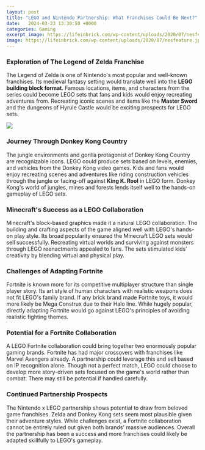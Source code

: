 ```yaml
---
layout: post
title: "LEGO and Nintendo Partnership: What Franchises Could Be Next?"
date:   2024-03-23 13:30:50 +0000
categories: Gaming
excerpt_image: https://lifeinbrick.com/wp-content/uploads/2020/07/nesfeature.jpg
image: https://lifeinbrick.com/wp-content/uploads/2020/07/nesfeature.jpg
---
```


### Exploration of The Legend of Zelda Franchise
The Legend of Zelda is one of Nintendo's most popular and well-known franchises. Its medieval fantasy setting would translate well into the **LEGO building block format**. Famous locations, items, and characters from the series could become LEGO sets that fans and kids would enjoy recreating adventures from. Recreating iconic scenes and items like the **Master Sword** and the dungeons of Hyrule Castle would be exciting prospects for LEGO sets.

![](https://lifeinbrick.com/wp-content/uploads/2020/07/nesfeature.jpg)
### Journey Through Donkey Kong Country 
The jungle environments and gorilla protagonist of Donkey Kong Country are recognizable icons. LEGO could produce sets based on levels, enemies, and vehicles from the Donkey Kong video games. Kids and fans would enjoy recreating scenes and adventures like riding construction vehicles through the jungle or facing-off against **King K. Rool** in LEGO form. Donkey Kong's world of jungles, mines and forests lends itself well to the hands-on gameplay of LEGO sets.
### Minecraft's Success as a LEGO Collaboration
Minecraft's block-based graphics made it a natural LEGO collaboration. The building and crafting aspects of the game aligned well with LEGO's hands-on play style. Its broad popularity ensured the Minecraft LEGO sets would sell successfully. Recreating virtual worlds and surviving against monsters through LEGO reenactments appealed to fans. The sets stimulated kids' creativity by blending virtual and physical play.
### Challenges of Adapting Fortnite 
Fortnite is known more for its competitive multiplayer structure than single player story. Its art style of human characters with realistic weapons does not fit LEGO's family brand. If any brick brand made Fortnite toys, it would more likely be Mega Construx due to their Halo line. While hugely popular, directly adapting Fortnite would go against LEGO's principles of avoiding realistic fighting themes.
### Potential for a Fortnite Collaboration  
A LEGO Fortnite collaboration could bring together two enormously popular gaming brands. Fortnite has had major crossovers with franchises like Marvel Avengers already. A partnership could leverage this and sell based on IP recognition alone. Though not a perfect match, LEGO could choose to develop more story-driven sets focused on the game's world rather than combat. There may still be potential if handled carefully.
### Continued Partnership Prospects
The Nintendo x LEGO partnership shows potential to draw from beloved game franchises. Zelda and Donkey Kong sets seem most plausible given their adventure styles. While challenges exist, a Fortnite collaboration cannot be entirely ruled out given both brands' massive audiences. Overall the partnership has been a success and more franchises could likely be adapted skillfully to LEGO's gameplay.